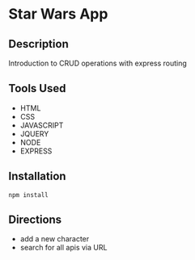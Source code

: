 # Star Wars App

## Description

Introduction to CRUD operations with express routing

## Tools Used

- HTML
- CSS
- JAVASCRIPT
- JQUERY
- NODE
- EXPRESS

## Installation

`npm install`

## Directions

- add a new character
- search for all apis via URL
